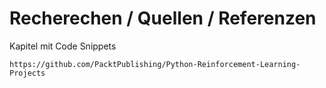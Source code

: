 

# Recherechen / Quellen / Referenzen

Kapitel mit Code Snippets

	https://github.com/PacktPublishing/Python-Reinforcement-Learning-Projects

